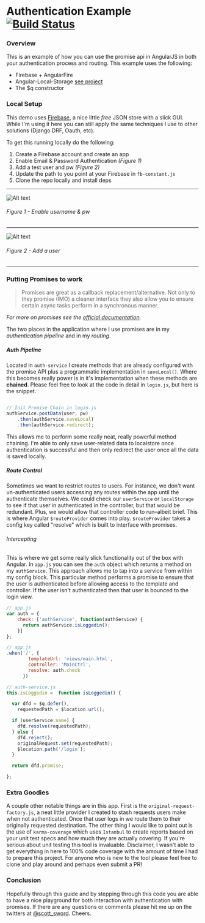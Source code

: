 # Authentication Example [![Build Status](https://travis-ci.org/boise-angularjs/auth-example.svg?branch=master)](https://travis-ci.org/boise-angularjs/auth-example)

### Overview
This is an example of how you can use the promise api in AngularJS in both your authentication process and routing. This example uses the following:

* Firebase + AngularFire
* Angular-Local-Storage [see project](https://github.com/grevory/angular-local-storage)
* The $q constructor

### Local Setup

This demo uses [Firebase](https://www.firebase.com/), a nice little *free* JSON store with a slick GUI. While I'm using it here you can still apply the same techniques I use to other solutions (Django DRF, Oauth, etc).

To get this running locally do the following:

1. Create a Firebase account and create an app
2. Enable Email & Password Authentication *(Figure 1)*
3. Add a test user and pw *(Figure 2)*
4. Update the path to you point at your Firebase in `fb-constant.js`
5. Clone the repo locally and install deps

- - -

![Alt text](https://s3-us-west-2.amazonaws.com/tpopensource/boise-angularjs/check.png)

###### *Figure 1 - Enable username & pw*

- - -

![Alt text](https://s3-us-west-2.amazonaws.com/tpopensource/boise-angularjs/user.png)

###### *Figure 2 - Add a user*

- - -

### Putting Promises to work
> Promises are great as a callback replacement/alternative. Not only to they promise (IMO) a cleaner interface they also allow you to ensure certain async tasks perform in a synchronous manner.

*For more on promises see the [official documentation](https://docs.angularjs.org/api/ng/service/$q).*

The two places in the application where I use promises are in my *authentication pipeline* and in my *routing*.

##### Auth Pipeline
Located in `auth-service` I create methods that are already configured with the promise API plus a programmatic implementation in `saveLocal()`. Where this becomes really power is in it's implementation when these methods are **chained**. Please feel free to look at the code in detail in `login.js`, but here is the snippet.

```js

// Init Promise Chain in login.js
authService.postData(user, pw)
    .then(authService.saveLocal)
    .then(authService.redirect);
```

This allows me to perform some really neat, really powerful method chaining. I'm able to only save user-related data to localstore once authentication is successful and then only redirect the user once all the data is saved locally.

##### Route Control
Sometimes we want to restrict routes to users. For instance, we don't want un-authenticated users accessing any routes within the app until the authenticate themselves. We could check our `userService` or `localStorage` to see if that user in authenticated in the controller, but that would be redundant. Plus, we would allow that controller code to run–albeit brief. This is where Angular `$routeProvider` comes into play. `$routeProvider` takes a config key called "resolve" which is built to interface with promises.

###### *Intercepting*
This is where we get some really slick functionality out of the box with Angular. In `app.js` you can see the `auth` object which returns a method on my `authService`. This approach allows me to tap into a service from within my config block. This particular method performs a promise to ensure that the user is authenticated before allowing access to the template and controller. If the user isn't authenticated then that user is bounced to the login view.


```js
// app.js
var auth = {
    check: ['authService', function(authService) {
      return authService.isLoggedin();
    }]
};
```

```js
// app.js
.when('/', {
        templateUrl: 'views/main.html',
        controller: 'MainCtrl',
        resolve: auth.check
      })
```

```js
// auth-service.js
this.isLoggedin =  function isLoggedin() {

  var dfd = $q.defer(),
    requestedPath = $location.url();

  if (userService.name) {
    dfd.resolve(requestedPath);
  } else {
    dfd.reject();
    originalRequest.set(requestedPath);
    $location.path('/login');
  }

  return dfd.promise;

};
```

### Extra Goodies
A couple other notable things are in this app. First is the `original-request-factory.js`, a neat little provider I created to stash requests users make when not authenticated. Once that user logs in we route them to their originally requested destination.
The other thing I would like to point out is the use of `karma-coverage` which uses `Istanbul` to create reports based on your unit test specs and how much they are actually covering. If you're serious about unit testing this tool is invaluable.
Disclaimer, I wasn't able to get everything in here to 100% code coverage with the amount of time I had to prepare this project. For anyone who is new to the tool please feel free to clone and play around and perhaps even submit a PR!

### Conclusion
Hopefully through this guide and by stepping through this code you are able to have a nice playground for both interaction with authentication with promises.
If there are any questions or comments please hit me up on the twitters at [@scott_sword](https://twitter.com/scott_sword). Cheers.
